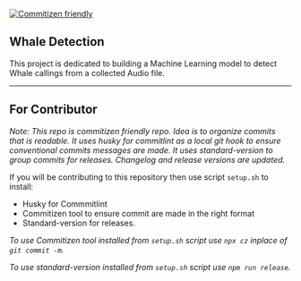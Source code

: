 
[![Commitizen friendly](https://img.shields.io/badge/commitizen-friendly-brightgreen.svg)](http://commitizen.github.io/cz-cli/)

## Whale Detection

This project is dedicated to building a Machine Learning model to detect Whale callings from a collected Audio file.

---

## For Contributor

*Note:
This repo is commitizen friendly repo. Idea is to organize commits that is readable.
It uses husky for commitlint as a local git hook to ensure conventional commits messages are made.
It uses standard-version to group commits for releases. Changelog and release versions are updated.*

If you will be contributing to this repository then use script `setup.sh` to install:

- Husky for Commmitlint
- Commitizen tool to ensure commit are made in the right format
- Standard-version for releases.

*To use Commitizen tool installed from `setup.sh` script use `npx cz` inplace of `git commit -m`.*

*To use standard-version installed from `setup.sh` script use `npm run release`.*
